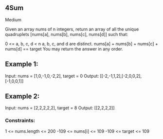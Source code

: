 ## 4Sum
Medium

Given an array nums of n integers, return an array of all the unique quadruplets [nums[a], nums[b], nums[c], nums[d]] such that:

0 <= a, b, c, d < n
a, b, c, and d are distinct.
nums[a] + nums[b] + nums[c] + nums[d] == target
You may return the answer in any order.

 

## Example 1:

Input: nums = [1,0,-1,0,-2,2], target = 0
Output: [[-2,-1,1,2],[-2,0,0,2],[-1,0,0,1]]
## Example 2:

Input: nums = [2,2,2,2,2], target = 8
Output: [[2,2,2,2]]
 

### Constraints:

1 <= nums.length <= 200
-109 <= nums[i] <= 109
-109 <= target <= 109
